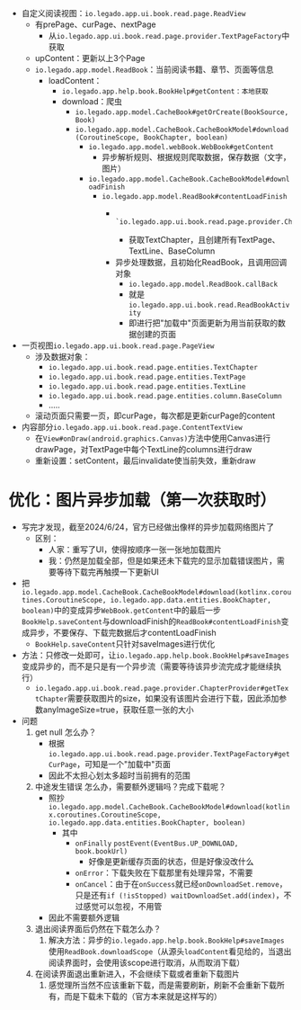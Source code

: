 - 自定义阅读视图：`io.legado.app.ui.book.read.page.ReadView`
	- 有prePage、curPage、nextPage
		- 从`io.legado.app.ui.book.read.page.provider.TextPageFactory`中获取
	-  upContent：更新以上3个Page
	- `io.legado.app.model.ReadBook`：当前阅读书籍、章节、页面等信息
		- loadContent：
			- `io.legado.app.help.book.BookHelp#getContent：本地获取`
			- download：爬虫
				- `io.legado.app.model.CacheBook#getOrCreate(BookSource, Book)`
				- `io.legado.app.model.CacheBook.CacheBookModel#download(CoroutineScope, BookChapter, boolean)`
					- `io.legado.app.model.webBook.WebBook#getContent`
						- 异步解析规则、根据规则爬取数据，保存数据（文字，图片）
					- `io.legado.app.model.CacheBook.CacheBookModel#downloadFinish`
						- `io.legado.app.model.ReadBook#contentLoadFinish`
							- 							`io.legado.app.ui.book.read.page.provider.ChapterProvider#getTextChapter`
								- 获取TextChapter，且创建所有TextPage、TextLine、BaseColumn
							- 异步处理数据，且初始化ReadBook，且调用回调对象
								- `io.legado.app.model.ReadBook.callBack`
								- 就是`io.legado.app.ui.book.read.ReadBookActivity`
								- 即进行把"加载中"页面更新为用当前获取的数据创建的页面
- 一页视图`io.legado.app.ui.book.read.page.PageView`
	- 涉及数据对象：
		- `io.legado.app.ui.book.read.page.entities.TextChapter`
		- `io.legado.app.ui.book.read.page.entities.TextPage`
		- `io.legado.app.ui.book.read.page.entities.TextLine`
		- `io.legado.app.ui.book.read.page.entities.column.BaseColumn`
		- .....
	- 滚动页面只需要一页，即curPage，每次都是更新curPage的content
- 内容部分`io.legado.app.ui.book.read.page.ContentTextView`
	- 在`View#onDraw(android.graphics.Canvas)`方法中使用Canvas进行drawPage，对TextPage中每个TextLine的columns进行draw
	- 重新设置：setContent，最后invalidate使当前失效，重新draw



# 优化：图片异步加载（第一次获取时）
- 写完才发现，截至2024/6/24，官方已经做出像样的异步加载网络图片了
  - 区别：
    - 人家：重写了UI，使得按顺序一张一张地加载图片
    - 我：仍然是加载全部，但是如果还未下载完的显示加载错误图片，需要等待下载完再触摸一下更新UI
- 把`io.legado.app.model.CacheBook.CacheBookModel#download(kotlinx.coroutines.CoroutineScope, io.legado.app.data.entities.BookChapter, boolean)`中的变成异步`WebBook.getContent`中的最后一步`BookHelp.saveContent`与downloadFinish的`ReadBook#contentLoadFinish`变成异步，不要保存、下载完数据后才contentLoadFinish
	- `BookHelp.saveContent`只针对saveImages进行优化
- 方法：只修改一处即可，让`io.legado.app.help.book.BookHelp#saveImages`变成异步的，而不是只是有一个异步流（需要等待该异步流完成才能继续执行）
	- `io.legado.app.ui.book.read.page.provider.ChapterProvider#getTextChapter`需要获取图片的size，如果没有该图片会进行下载，因此添加参数anyImageSize=true，获取任意一张的大小
- 问题
	1. get null 怎么办？
		- 根据`io.legado.app.ui.book.read.page.provider.TextPageFactory#getCurPage`，可知是一个"加载中"页面
		- 因此不太担心划太多超时当前拥有的范围
	2. 中途发生错误 怎么办，需要额外逻辑吗？完成下载呢？
		- 照抄`io.legado.app.model.CacheBook.CacheBookModel#download(kotlinx.coroutines.CoroutineScope, io.legado.app.data.entities.BookChapter, boolean)`
			- 其中
				- `onFinally`  `postEvent(EventBus.UP_DOWNLOAD, book.bookUrl)`
					- 好像是更新缓存页面的状态，但是好像没改什么
				- `onError`：下载失败在下载那里有处理异常，不需要
				- `onCancel`：由于在`onSuccess`就已经`onDownloadSet.remove`，只是还有`if (!isStopped) waitDownloadSet.add(index)`，不过感觉可以忽视，不用管
		- 因此不需要额外逻辑
	1. 退出阅读界面后仍然在下载怎么办？
		1. 解决方法：异步的`io.legado.app.help.book.BookHelp#saveImages`使用`ReadBook.downloadScope`（从源头`loadContent`看见给的，当退出阅读界面时，会使用该scope进行取消，从而取消下载）
	2. 在阅读界面退出重新进入，不会继续下载或者重新下载图片
		1. 感觉理所当然不应该重新下载，而是需要刷新，刷新不会重新下载所有，而是下载未下载的（官方本来就是这样写的）
